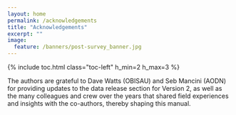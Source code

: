```yaml
---
layout: home
permalink: /acknowledgements
title: "Acknowledgements"
excerpt: ""
image:
  feature: /banners/post-survey_banner.jpg
---
```

{% include toc.html class="toc-left" h_min=2 h_max=3 %}

The authors are grateful to Dave Watts (OBISAU) and Seb Mancini (AODN) for providing updates to the data release section for Version 2, as well as the many colleagues and crew over the years that shared field experiences and insights with the co-authors, thereby shaping this manual. 